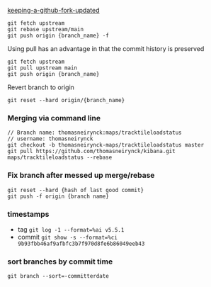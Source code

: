 [keeping-a-github-fork-updated](https://robots.thoughtbot.com/keeping-a-github-fork-updated)
```
git fetch upstream
git rebase upstream/main
git push origin {branch_name} -f
```

Using pull has an advantage in that the commit history is preserved

```
git fetch upstream
git pull upstream main
git push origin {branch_name}
```

Revert branch to origin
```
git reset --hard origin/{branch_name}
```

### Merging via command line

```
// Branch name: thomasneirynck:maps/tracktileloadstatus
// username: thomasneirynck
git checkout -b thomasneirynck-maps/tracktileloadstatus master
git pull https://github.com/thomasneirynck/kibana.git maps/tracktileloadstatus --rebase
```

### Fix branch after messed up merge/rebase

```
git reset --hard {hash of last good commit}
git push -f origin {branch name}
```

### timestamps
* tag `git log -1 --format=%ai v5.5.1`
* commit `git show -s --format=%ci 9b93fbb46af9afbfc3b7f970d8fe6b86049eeb43`

### sort branches by commit time
```
git branch --sort=-committerdate
```
